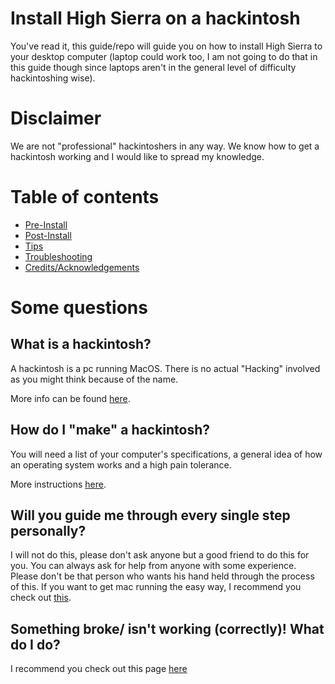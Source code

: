 # Install High Sierra on a hackintosh

You've read it, this guide/repo will guide you on how to install High Sierra to your desktop computer (laptop could work too, I am not going to do that in this guide though since laptops aren't in the general 
level of difficulty hackintoshing wise).

# Disclaimer

We are not "professional" hackintoshers in any way. We know how to get a hackintosh working and I would like to spread my knowledge.

# Table of contents
* [Pre-Install](../master/Pre-Install.md)
* [Post-Install](../master/Post-Install.md)
* [Tips](../master/Tips.md)
* [Troubleshooting](../master/Troubleshooting.md)
* [Credits/Acknowledgements](../master/Credit.md)

# Some questions

## What is a hackintosh?

A hackintosh is a pc running MacOS. There is no actual "Hacking" involved as you might think because of the name. 

More info can be found [here](https://www.lifewire.com/what-is-hackintosh-832719).

## How do I "make" a hackintosh?

You will need a list of your computer's specifications, a general idea of how an operating system works and a high pain tolerance.

More instructions [here](../master/Pre-Install.md).

## Will you guide me through every single step personally?

I will not do this, please don't ask anyone but a good friend to do this for you. You can always ask for help from anyone with some experience. Please don't be that person who wants his hand held through the process of this. If you want to get mac running the easy way, I recommend you check out [this](https://www.apple.com/mac/).

## Something broke/ isn't working (correctly)! What do I do?

I recommend you check out this page [here](../master/Troubleshooting.md)
